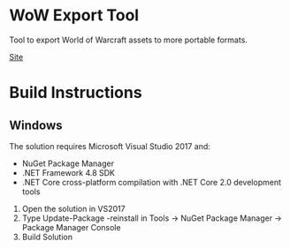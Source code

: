 # WoW Export Tool
Tool to export World of Warcraft assets to more portable formats.

[Site](https://marlam.in/obj)

# Build Instructions

## Windows

The solution requires Microsoft Visual Studio 2017 and:
* NuGet Package Manager
* .NET Framework 4.8 SDK
* .NET Core cross-platform compilation with .NET Core 2.0 development tools

1. Open the solution in VS2017
2. Type Update-Package -reinstall in Tools -> NuGet Package Manager -> Package Manager Console
3. Build Solution